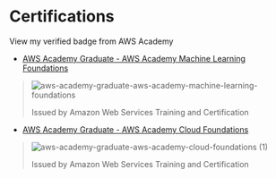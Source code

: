 # Certifications

View my verified badge from AWS Academy

- [AWS Academy Graduate - AWS Academy Machine Learning Foundations](https://www.credly.com/badges/3b241b52-5c90-42e3-930f-11ebfa9a0f38/public_url)
> ![aws-academy-graduate-aws-academy-machine-learning-foundations](https://github.com/MUSKAN1903/Certifications/assets/70433658/69a404d4-9c50-4d50-a0ee-8694a8ce7616)
>
> Issued by Amazon Web Services Training and Certification

- [AWS Academy Graduate - AWS Academy Cloud Foundations](https://www.credly.com/badges/c86a0549-0603-4419-b245-909a23c57142/public_url)
> ![aws-academy-graduate-aws-academy-cloud-foundations (1)](https://github.com/MUSKAN1903/Certifications/assets/70433658/f2863dce-3a60-4682-8c13-e69b98382c4d)
> 
> Issued by Amazon Web Services Training and Certification
